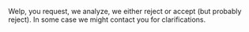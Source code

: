Welp, you request, we analyze, we either reject or accept (but probably reject). In some case we might contact you for clarifications.
